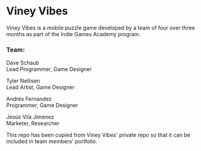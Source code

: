 # Viney Vibes
Viney Vibes is a mobile puzzle game developed by a team of four over three months as part of the Indie Games Academy program.

### Team:

Dave Schaub\
Lead Programmer, Game Designer

Tyler Nellisen\
Lead Artist, Game Designer

Andrés Fernandez\
Programmer, Game Designer

Jesús Vila Jiménez\
Marketer, Researcher

This repo has been copied from Viney Vibes' private repo so that it can be included in team members' portfolio.
